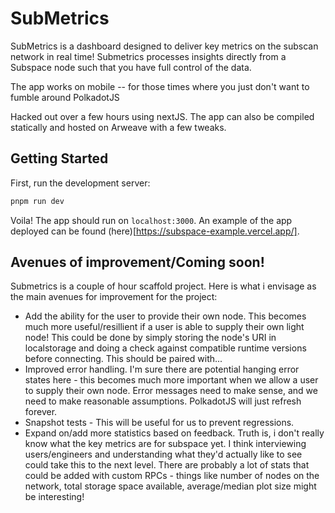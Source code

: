 # SubMetrics

SubMetrics is a dashboard designed to deliver key metrics on the subscan network in real time! Submetrics processes insights directly from a Subspace node such that you have full control of the data.

The app works on mobile -- for those times where you just don't want to fumble around PolkadotJS

Hacked out over a few hours using nextJS. The app can also be compiled statically and hosted on Arweave with a few tweaks.

## Getting Started

First, run the development server:

```bash
pnpm run dev
```

Voila! The app should run on `localhost:3000`. An example of the app deployed can be found (here)[https://subspace-example.vercel.app/].

## Avenues of improvement/Coming soon!

Submetrics is a couple of hour scaffold project. Here is what i envisage as the main avenues for improvement for the project:

- Add the ability for the user to provide their own node. This becomes much more useful/resillient if a user is able to supply their own light node! This could be done by simply storing the node's URI in localstorage and doing a check against compatible runtime versions before connecting. This should be paired with...
- Improved error handling. I'm sure there are potential hanging error states here - this becomes much more important when we allow a user to supply their own node. Error messages need to make sense, and we need to make reasonable assumptions. PolkadotJS will just refresh forever.
- Snapshot tests - This will be useful for us to prevent regressions.
- Expand on/add more statistics based on feedback. Truth is, i don't really know what the key metrics are for subspace yet. I think interviewing users/engineers and understanding what they'd actually like to see could take this to the next level. There are probably a lot of stats that could be added with custom RPCs - things like number of nodes on the network, total storage space available, average/median plot size might be interesting!
